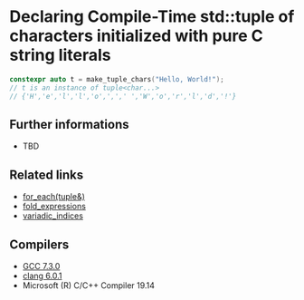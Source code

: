 # Declaring Compile-Time std::tuple of characters initialized with pure C string literals
```cpp
constexpr auto t = make_tuple_chars("Hello, World!");
// t is an instance of tuple<char...> 
// {'H','e','l','l','o',',',' ','W','o','r','l','d','!'}
```

## Further informations
* TBD

## Related links
* [for_each(tuple&)](../for-each)
* [fold_expressions](../../variadic/fold_expressions)
* [variadic_indices](../../variadic/variadic_indices)

## Compilers
* [GCC 7.3.0](https://wandbox.org/)
* [clang 6.0.1](https://wandbox.org/)
* Microsoft (R) C/C++ Compiler 19.14 

